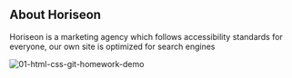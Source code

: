 ## About Horiseon
Horiseon is a marketing agency which follows accessibility standards for everyone, our own site is optimized for search engines

![01-html-css-git-homework-demo](https://user-images.githubusercontent.com/106893616/173955161-1f9b3a5e-23a7-4550-bc0a-20b46941b78e.png)

